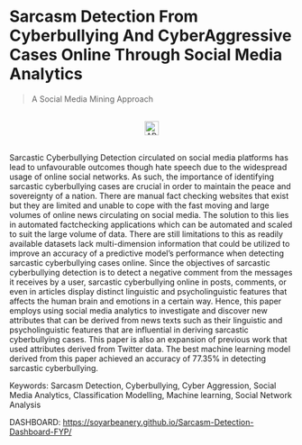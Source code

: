 # Sarcasm Detection From Cyberbullying And CyberAggressive Cases Online Through Social Media Analytics

> A Social Media Mining Approach

<div align="center">
  <br>
  <img src="https://img.shields.io/badge/DASHBOARDING%20WITH-BootStrap-green?style=for-the-badge"
      alt="API stability" height="25"/>
</div>

<br>

Sarcastic Cyberbullying Detection circulated on social media platforms has lead to unfavourable outcomes though hate speech due to the widespread usage of online social networks. As such, the importance of identifying sarcastic cyberbullying cases are crucial in order to maintain the peace and sovereignty of a nation. There are manual fact checking websites that exist but they are limited and unable to cope with the fast moving and large volumes of online news circulating on social media. The solution to this lies in automated factchecking applications which can be automated and scaled to suit the large volume of data. There are still limitations to this as readily available datasets lack multi-dimension information that could be utilized to improve an accuracy of a predictive model’s performance when detecting sarcastic cyberbullying cases online. Since the objectives of sarcastic cyberbullying detection is to detect a negative comment from the messages it receives by a user, sarcastic cyberbullying online in posts, comments, or even in articles display distinct linguistic and psycholinguistic features that affects the human brain and emotions in a certain way. Hence, this paper employs using social media analytics to investigate and discover new attributes that can be derived from news texts such as their linguistic and psycholinguistic features that are influential in deriving sarcastic cyberbullying cases. This paper is also an expansion of previous work that used attributes derived from Twitter data. The best machine learning model derived from this paper achieved an accuracy of 77.35% in detecting sarcastic cyberbullying.

Keywords: Sarcasm Detection, Cyberbullying, Cyber Aggression, Social Media Analytics, Classification Modelling, Machine learning, Social Network Analysis


DASHBOARD: https://soyarbeanery.github.io/Sarcasm-Detection-Dashboard-FYP/
